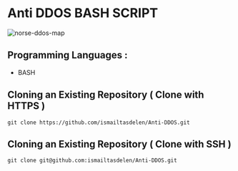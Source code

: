 # Anti DDOS BASH SCRIPT

![norse-ddos-map](https://cloud.githubusercontent.com/assets/15425071/20461640/87ce444e-af0c-11e6-80dd-68cdb897be1b.gif)

## Programming Languages :

* BASH

## Cloning an Existing Repository ( Clone with HTTPS )
```
git clone https://github.com/ismailtasdelen/Anti-DDOS.git
```

## Cloning an Existing Repository ( Clone with SSH )
```
git clone git@github.com:ismailtasdelen/Anti-DDOS.git
```
